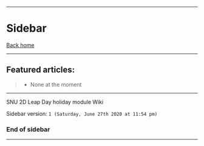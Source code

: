 
***

# Sidebar

[Back home](https://github.com/seanpm2001/SNU_2D_LeapDay/wiki/)

***

## Featured articles:

> * None at the moment

***

SNU 2D Leap Day holiday module Wiki

Sidebar version: `1 (Saturday, June 27th 2020 at 11:54 pm)`

### End of sidebar

***
